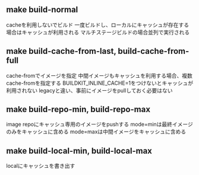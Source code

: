 ## make build-normal
cacheを利用しないでビルド
一度ビルドし、ローカルにキャッシュが存在する場合はキャッシュが利用される
マルチステージビルドの場合並列で実行される

## make build-cache-from-last, build-cache-from-full
cache-fromでイメージを指定
中間イメージもキャッシュを利用する場合、複数cache-fromを指定する
BUILDKIT_INLINE_CACHE=1をつけないとキャッシュが利用されない
legacyと違い、事前にイメージをpullしておく必要はない

## make build-repo-min, build-repo-max
image repoにキャッシュ専用のイメージをpushする
mode=minは最終イメージのみをキャッシュに含める
mode=maxは中間イメージをキャッシュに含める

## make build-local-min, build-local-max
localにキャッシュを書き出す
